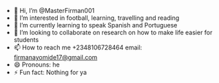 - 👋 Hi, I’m @MasterFirman001
- 👀 I’m interested in football, learning, travelling and reading
- 🌱 I’m currently learning to speak Spanish and Portuguese
- 💞️ I’m looking to collaborate on research on how to make life easier for students
- 📫 How to reach me +2348106728464 email: firmanayomide17@gmail.com 
- 😄 Pronouns: he
- ⚡ Fun fact: Nothing for ya

<!---
MasterFirman001/MasterFirman001 is a ✨ special ✨ repository because its `README.md` (this file) appears on your GitHub profile.
You can click the Preview link to take a look at your changes.
--->

